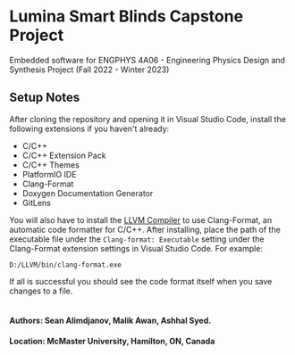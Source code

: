 # Lumina Smart Blinds Capstone Project

Embedded software for ENGPHYS 4A06 - Engineering Physics Design and Synthesis Project (Fall 2022 - Winter 2023)

## Setup Notes

After cloning the repository and opening it in Visual Studio Code, install the following extensions if you haven't already:
- C/C++
- C/C++ Extension Pack
- C/C++ Themes
- PlatformIO IDE
- Clang-Format
- Doxygen Documentation Generator
- GitLens

You will also have to install the [LLVM Compiler](https://github.com/llvm/llvm-project/releases/download/llvmorg-15.0.1/LLVM-15.0.1-win64.exe) to use Clang-Format, an automatic code formatter for C/C++. After installing, place the path of the executable file under the `Clang-format: Executable` setting under the Clang-Format extension settings in Visual Studio Code. For example:

`D:/LLVM/bin/clang-format.exe`

If all is successful you should see the code format itself when you save changes to a file.
</br>
</br>

#### Authors: Sean Alimdjanov, Malik Awan, Ashhal Syed.
#### Location: McMaster University, Hamilton, ON, Canada
